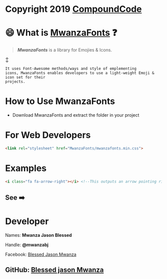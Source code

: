 # Copyright 2019 [CompoundCode](https://github.com/compoundCode)

 # :smile: What is  [MwanzaFonts](https://github.com/blessedjasonmwanza/MwanzaFonts/)   :question:
> ***MwanzaFonts*** is a library for Emojies & Icons.

:arrow_up_down:

 ```
It uses Font-Awesome methods/ways and style of emplementing
icons, MwanzaFonts enables developers to use a light-weight Emoji & icon set for their
projects.
```

# How to Use MwanzaFonts

* Download MwanzaFonts and extract the folder in your project

# For Web Developers

```html 
<link rel="stylesheet" href="MwanzaFonts/mwanzafonts.min.css">
```

# Examples
```html
<i class="fa fa-arrow-right"></i> <!--This outputs an arrow pointing right icon-->
```
See :arrow_right:
-----------------------------------
# Developer

Names: **Mwanza Jason Blessed**

Handle: **@mwanzabj**

Facebook: [Blessed Jason Mwanza](https://facebook.com/blessedjasonmwanza/)

GitHub: [Blessed jason Mwanza](https://github.com/blessedjasonmwanza/)
------------------------------------

